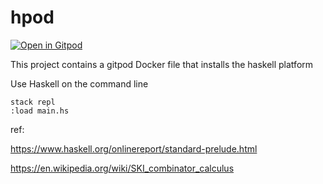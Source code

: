# hpod

[![Open in Gitpod](https://gitpod.io/button/open-in-gitpod.svg)](https://gitpod.io/#https://github.com/jrobinson-scottlogic/hpod)

This project contains a gitpod Docker file that installs the haskell platform

Use Haskell on the command line

```
stack repl
:load main.hs
```

ref:

https://www.haskell.org/onlinereport/standard-prelude.html

https://en.wikipedia.org/wiki/SKI_combinator_calculus
